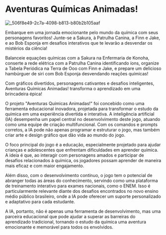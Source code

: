 # Aventuras Químicas Animadas!

![_506f8e49-2c7a-4098-b813-b80b2b105aaf](https://github.com/sabrinalua21/ProjetoAlura/assets/169504701/1eb1a9f4-e8ce-4c1f-a828-5d1ea14ee027)

Embarque em uma jornada emocionante pelo mundo da química com seus personagens favoritos! Junte-se a Sakura, à Patrulha Canina, a Finn e Jake, e ao Bob Esponja em desafios interativos que te levarão a desvendar os mistérios da ciência!

Balanceie equações químicas com a Sakura na Enfermaria de Konoha, conserte a rede elétrica com a Patrulha Canina identificando íons, organize a Tabela Periódica na Terra de Ooo com Finn e Jake, e prepare um delicioso hambúrguer de siri com Bob Esponja desvendando reações químicas!

Com gráficos divertidos, personagens cativantes e desafios inteligentes, Aventuras Químicas Animadas! transforma o aprendizado em uma brincadeira épica!

O projeto "Aventuras Químicas Animadas!" foi concebido como uma ferramenta educacional inovadora, projetada para transformar o estudo da química em uma experiência divertida e interativa. A inteligência artificial (IA) desempenha um papel central no desenvolvimento deste jogo, atuando como uma equipe de criação multifuncional. Com os comandos e prompts corretos, a IA pode não apenas programar e estruturar o jogo, mas também criar arte e design gráfico que dão vida ao mundo do jogo.

O foco principal do jogo é a educação, especialmente projetado para ajudar crianças e adolescentes que enfrentam dificuldades em aprender química. A ideia é que, ao interagir com personagens amados e participar de desafios relacionados à química, os jogadores possam aprender de maneira mais eficaz e com maior engajamento.

Além disso, com o desenvolvimento contínuo, o jogo tem o potencial de abranger todas as áreas do conhecimento, servindo como uma plataforma de treinamento interativo para exames nacionais, como o ENEM. Isso é particularmente relevante diante dos desafios encontrados no novo ensino médio público brasileiro, onde a IA pode oferecer um suporte personalizado e adaptativo para cada estudante.

A IA, portanto, não é apenas uma ferramenta de desenvolvimento, mas uma parceira educacional que pode ajudar a superar as barreiras do aprendizado tradicional, tornando o estudo da química uma aventura emocionante e memorável para todos os envolvidos.
